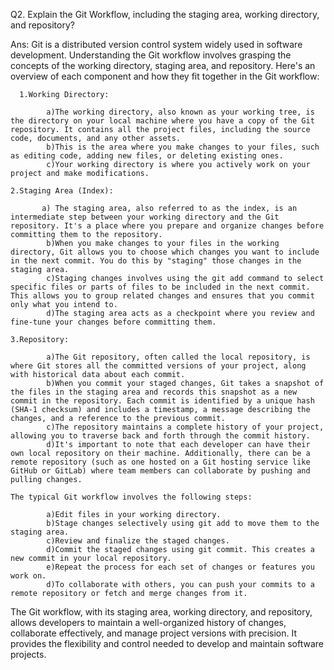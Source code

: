 Q2. Explain the Git Workflow, including the staging area, working directory, and repository?

Ans: Git is a distributed version control system widely used in software development. Understanding the Git workflow involves grasping the concepts of the working directory, staging area, and repository. Here's an overview of each component and how they fit together in the Git workflow:

      1.Working Directory:

            a)The working directory, also known as your working tree, is the directory on your local machine where you have a copy of the Git repository. It contains all the project files, including the source code, documents, and any other assets.
            b)This is the area where you make changes to your files, such as editing code, adding new files, or deleting existing ones.
            c)Your working directory is where you actively work on your project and make modifications.
            
    2.Staging Area (Index):

           a) The staging area, also referred to as the index, is an intermediate step between your working directory and the Git repository. It's a place where you prepare and organize changes before committing them to the repository.
            b)When you make changes to your files in the working directory, Git allows you to choose which changes you want to include in the next commit. You do this by "staging" those changes in the staging area.
            c)Staging changes involves using the git add command to select specific files or parts of files to be included in the next commit. This allows you to group related changes and ensures that you commit only what you intend to.
            d)The staging area acts as a checkpoint where you review and fine-tune your changes before committing them.
            
    3.Repository:

            a)The Git repository, often called the local repository, is where Git stores all the committed versions of your project, along with historical data about each commit.
            b)When you commit your staged changes, Git takes a snapshot of the files in the staging area and records this snapshot as a new commit in the repository. Each commit is identified by a unique hash (SHA-1 checksum) and includes a timestamp, a message describing the changes, and a reference to the previous commit.
            c)The repository maintains a complete history of your project, allowing you to traverse back and forth through the commit history.
            d)It's important to note that each developer can have their own local repository on their machine. Additionally, there can be a remote repository (such as one hosted on a Git hosting service like GitHub or GitLab) where team members can collaborate by pushing and pulling changes.

    The typical Git workflow involves the following steps:

            a)Edit files in your working directory.
            b)Stage changes selectively using git add to move them to the staging area.
            c)Review and finalize the staged changes.
            d)Commit the staged changes using git commit. This creates a new commit in your local repository.
            e)Repeat the process for each set of changes or features you work on.
            d)To collaborate with others, you can push your commits to a remote repository or fetch and merge changes from it.
            
The Git workflow, with its staging area, working directory, and repository, allows developers to maintain a well-organized history of changes, collaborate effectively, and manage project versions with precision. It provides the flexibility and control needed to develop and maintain software projects.